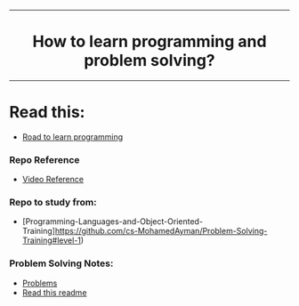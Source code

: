<hr>
<h1 align="center"> How to learn programming and problem solving? </h1>
<hr>

# Read this:
- [Road to learn programming](https://github.com/RaheemAmer/Learn-Programming/blob/main/Road%20to%20learn%20programming.md)

### Repo Reference
-  [Video Reference](https://youtu.be/xXfI6hIOJ3I)
### Repo to study from:
-  [Programming-Languages-and-Object-Oriented-Training]https://github.com/cs-MohamedAyman/Problem-Solving-Training#level-1)
### Problem Solving Notes:
- [Problems](https://github.com/RaheemAmer/Learn-Programming-and-Problem-Solving/tree/main/Problem-Solving)
- [Read this readme](https://github.com/RaheemAmer/Learn-Programming/blob/main/Problem-solving.md)
